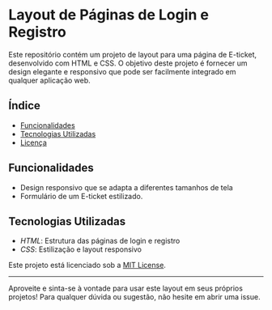 # Layout de Páginas de Login e Registro

Este repositório contém um projeto de layout para uma página de E-ticket, desenvolvido com HTML e CSS. O objetivo deste projeto é fornecer um design elegante e responsivo que pode ser facilmente integrado em qualquer aplicação web.


## Índice


- [Funcionalidades](#funcionalidades)
- [Tecnologias Utilizadas](#tecnologias-utilizadas)
- [Licença](#licença)


## Funcionalidades

- Design responsivo que se adapta a diferentes tamanhos de tela
- Formulário de um E-ticket estilizado.


## Tecnologias Utilizadas

- *HTML*: Estrutura das páginas de login e registro
- *CSS*: Estilização e layout responsivo


Este projeto está licenciado sob a [MIT License](LICENSE).

---

Aproveite e sinta-se à vontade para usar este layout em seus próprios projetos! Para qualquer dúvida ou sugestão, não hesite em abrir uma issue.
